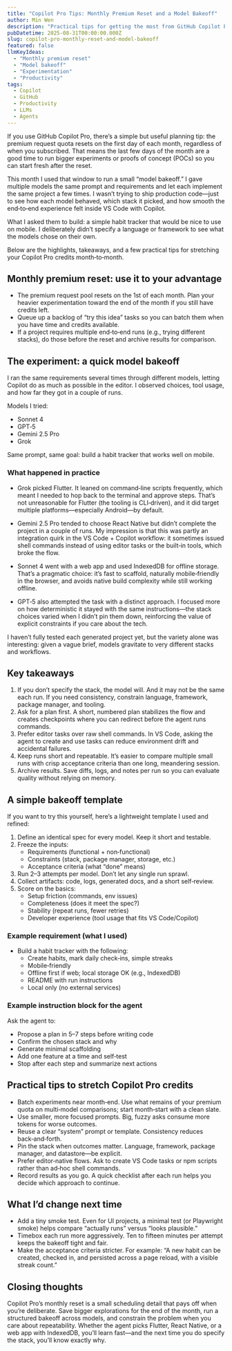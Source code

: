 ```yaml
---
title: "Copilot Pro Tips: Monthly Premium Reset and a Model Bakeoff"
author: Min Wen
description: "Practical tips for getting the most from GitHub Copilot Pro's monthly premium resets, plus notes from a quick model bakeoff building a mobile-friendly habit tracker."
pubDatetime: 2025-08-31T00:00:00.000Z
slug: copilot-pro-monthly-reset-and-model-bakeoff
featured: false
llmKeyIdeas:
  - "Monthly premium reset"
  - "Model bakeoff"
  - "Experimentation"
  - "Productivity"
tags:
  - Copilot
  - GitHub
  - Productivity
  - LLMs
  - Agents
---
```


If you use GitHub Copilot Pro, there’s a simple but useful planning tip: the premium request quota resets on the first day of each month, regardless of when you subscribed. That means the last few days of the month are a good time to run bigger experiments or proofs of concept (POCs) so you can start fresh after the reset.

This month I used that window to run a small “model bakeoff.” I gave multiple models the same prompt and requirements and let each implement the same project a few times. I wasn’t trying to ship production code—just to see how each model behaved, which stack it picked, and how smooth the end‑to‑end experience felt inside VS Code with Copilot.

What I asked them to build: a simple habit tracker that would be nice to use on mobile. I deliberately didn’t specify a language or framework to see what the models chose on their own.

Below are the highlights, takeaways, and a few practical tips for stretching your Copilot Pro credits month‑to‑month.

## Monthly premium reset: use it to your advantage

- The premium request pool resets on the 1st of each month. Plan your heavier experimentation toward the end of the month if you still have credits left.
- Queue up a backlog of “try this idea” tasks so you can batch them when you have time and credits available.
- If a project requires multiple end‑to‑end runs (e.g., trying different stacks), do those before the reset and archive results for comparison.

## The experiment: a quick model bakeoff

I ran the same requirements several times through different models, letting Copilot do as much as possible in the editor. I observed choices, tool usage, and how far they got in a couple of runs.

Models I tried:

- Sonnet 4
- GPT‑5
- Gemini 2.5 Pro
- Grok

Same prompt, same goal: build a habit tracker that works well on mobile.

### What happened in practice

- Grok picked Flutter. It leaned on command‑line scripts frequently, which meant I needed to hop back to the terminal and approve steps. That’s not unreasonable for Flutter (the tooling is CLI‑driven), and it did target multiple platforms—especially Android—by default.

- Gemini 2.5 Pro tended to choose React Native but didn’t complete the project in a couple of runs. My impression is that this was partly an integration quirk in the VS Code + Copilot workflow: it sometimes issued shell commands instead of using editor tasks or the built‑in tools, which broke the flow.

- Sonnet 4 went with a web app and used IndexedDB for offline storage. That’s a pragmatic choice: it’s fast to scaffold, naturally mobile‑friendly in the browser, and avoids native build complexity while still working offline.

- GPT‑5 also attempted the task with a distinct approach. I focused more on how deterministic it stayed with the same instructions—the stack choices varied when I didn’t pin them down, reinforcing the value of explicit constraints if you care about the tech.

I haven’t fully tested each generated project yet, but the variety alone was interesting: given a vague brief, models gravitate to very different stacks and workflows.

## Key takeaways

1. If you don’t specify the stack, the model will. And it may not be the same each run. If you need consistency, constrain language, framework, package manager, and tooling.
2. Ask for a plan first. A short, numbered plan stabilizes the flow and creates checkpoints where you can redirect before the agent runs commands.
3. Prefer editor tasks over raw shell commands. In VS Code, asking the agent to create and use tasks can reduce environment drift and accidental failures.
4. Keep runs short and repeatable. It’s easier to compare multiple small runs with crisp acceptance criteria than one long, meandering session.
5. Archive results. Save diffs, logs, and notes per run so you can evaluate quality without relying on memory.

## A simple bakeoff template

If you want to try this yourself, here’s a lightweight template I used and refined:

1. Define an identical spec for every model. Keep it short and testable.
2. Freeze the inputs:
   - Requirements (functional + non‑functional)
   - Constraints (stack, package manager, storage, etc.)
   - Acceptance criteria (what “done” means)
3. Run 2–3 attempts per model. Don’t let any single run sprawl.
4. Collect artifacts: code, logs, generated docs, and a short self‑review.
5. Score on the basics:
   - Setup friction (commands, env issues)
   - Completeness (does it meet the spec?)
   - Stability (repeat runs, fewer retries)
   - Developer experience (tool usage that fits VS Code/Copilot)

### Example requirement (what I used)

- Build a habit tracker with the following:
  - Create habits, mark daily check‑ins, simple streaks
  - Mobile‑friendly
  - Offline first if web; local storage OK (e.g., IndexedDB)
  - README with run instructions
  - Local only (no external services)

### Example instruction block for the agent

Ask the agent to:

- Propose a plan in 5–7 steps before writing code
- Confirm the chosen stack and why
- Generate minimal scaffolding
- Add one feature at a time and self‑test
- Stop after each step and summarize next actions

## Practical tips to stretch Copilot Pro credits

- Batch experiments near month‑end. Use what remains of your premium quota on multi‑model comparisons; start month‑start with a clean slate.
- Use smaller, more focused prompts. Big, fuzzy asks consume more tokens for worse outcomes.
- Reuse a clear “system” prompt or template. Consistency reduces back‑and‑forth.
- Pin the stack when outcomes matter. Language, framework, package manager, and datastore—be explicit.
- Prefer editor‑native flows. Ask to create VS Code tasks or npm scripts rather than ad‑hoc shell commands.
- Record results as you go. A quick checklist after each run helps you decide which approach to continue.

## What I’d change next time

- Add a tiny smoke test. Even for UI projects, a minimal test (or Playwright smoke) helps compare “actually runs” versus “looks plausible.”
- Timebox each run more aggressively. Ten to fifteen minutes per attempt keeps the bakeoff tight and fair.
- Make the acceptance criteria stricter. For example: “A new habit can be created, checked in, and persisted across a page reload, with a visible streak count.”

## Closing thoughts

Copilot Pro’s monthly reset is a small scheduling detail that pays off when you’re deliberate. Save bigger explorations for the end of the month, run a structured bakeoff across models, and constrain the problem when you care about repeatability. Whether the agent picks Flutter, React Native, or a web app with IndexedDB, you’ll learn fast—and the next time you do specify the stack, you’ll know exactly why.
